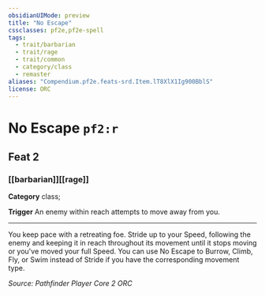 ```yaml
---
obsidianUIMode: preview
title: "No Escape"
cssclasses: pf2e,pf2e-spell
tags:
  - trait/barbarian
  - trait/rage
  - trait/common
  - category/class
  - remaster
aliases: "Compendium.pf2e.feats-srd.Item.lT8XlX1Ig900BblS"
license: ORC
---
```

# No Escape `pf2:r`
## Feat 2
### [[barbarian]][[rage]]

**Category** class; 




**Trigger** An enemy within reach attempts to move away from you.

* * *

You keep pace with a retreating foe. Stride up to your Speed, following the enemy and keeping it in reach throughout its movement until it stops moving or you've moved your full Speed. You can use No Escape to Burrow, Climb, Fly, or Swim instead of Stride if you have the corresponding movement type.

*Source: Pathfinder Player Core 2*
*ORC*
